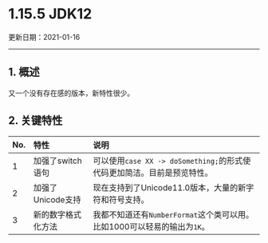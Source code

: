 # 1.15.5 JDK12

更新日期：2021-01-16

-------------------------------------

## 1. 概述

又一个没有存在感的版本，新特性很少。

## 2. 关键特性

No. | 特性 | 说明
:--|:--|:--
1 | 加强了switch语句 | 可以使用`case XX -> doSomething;`的形式使代码更加简洁。目前是预览特性。
2 | 加强了Unicode支持 | 现在支持到了Unicode11.0版本，大量的新字符和符号支持。
3 | 新的数字格式化方法 | 我都不知道还有`NumberFormat`这个类可以用。比如1000可以轻易的输出为`1K`。
